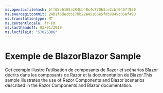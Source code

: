 ```yaml
---
ms.openlocfilehash: 5ff65b6100a284bb48c4c77063ce2cbf0457f830
ms.sourcegitcommit: 24b1f6decbb17bb22a45166e5fdb0845c65af498
ms.translationtype: MT
ms.contentlocale: fr-FR
ms.lasthandoff: 03/01/2019
ms.locfileid: "57026306"
---
```

# <a name="blazor-sample"></a><span data-ttu-id="2006d-101">Exemple de Blazor</span><span class="sxs-lookup"><span data-stu-id="2006d-101">Blazor Sample</span></span>

<span data-ttu-id="2006d-102">Cet exemple illustre l’utilisation de composants de Razor et scénarios Blazor décrits dans les composants de Razor et la documentation de Blazor.</span><span class="sxs-lookup"><span data-stu-id="2006d-102">This sample illustrates the use of Razor Components and Blazor scenarios described in the Razor Components and Blazor documentation.</span></span>

